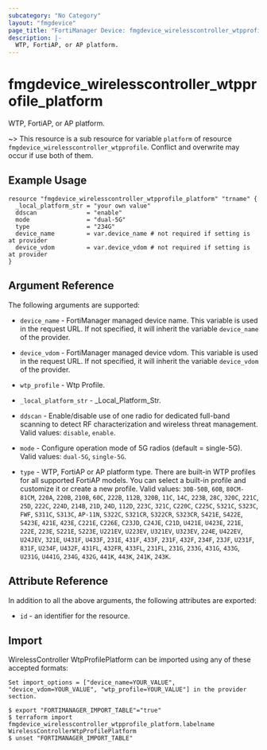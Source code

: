 ```yaml
---
subcategory: "No Category"
layout: "fmgdevice"
page_title: "FortiManager Device: fmgdevice_wirelesscontroller_wtpprofile_platform"
description: |-
  WTP, FortiAP, or AP platform.
---
```


# fmgdevice_wirelesscontroller_wtpprofile_platform
WTP, FortiAP, or AP platform.

~> This resource is a sub resource for variable `platform` of resource `fmgdevice_wirelesscontroller_wtpprofile`. Conflict and overwrite may occur if use both of them.



## Example Usage

```hcl
resource "fmgdevice_wirelesscontroller_wtpprofile_platform" "trname" {
  _local_platform_str = "your own value"
  ddscan              = "enable"
  mode                = "dual-5G"
  type                = "234G"
  device_name         = var.device_name # not required if setting is at provider
  device_vdom         = var.device_vdom # not required if setting is at provider
}
```

## Argument Reference


The following arguments are supported:

* `device_name` - FortiManager managed device name. This variable is used in the request URL. If not specified, it will inherit the variable `device_name` of the provider.
* `device_vdom` - FortiManager managed device vdom. This variable is used in the request URL. If not specified, it will inherit the variable `device_vdom` of the provider.
* `wtp_profile` - Wtp Profile.

* `_local_platform_str` - _Local_Platform_Str.
* `ddscan` - Enable/disable use of one radio for dedicated full-band scanning to detect RF characterization and wireless threat management. Valid values: `disable`, `enable`.

* `mode` - Configure operation mode of 5G radios (default = single-5G). Valid values: `dual-5G`, `single-5G`.

* `type` - WTP, FortiAP or AP platform type. There are built-in WTP profiles for all supported FortiAP models. You can select a built-in profile and customize it or create a new profile. Valid values: `30B-50B`, `60B`, `80CM-81CM`, `220A`, `220B`, `210B`, `60C`, `222B`, `112B`, `320B`, `11C`, `14C`, `223B`, `28C`, `320C`, `221C`, `25D`, `222C`, `224D`, `214B`, `21D`, `24D`, `112D`, `223C`, `321C`, `C220C`, `C225C`, `S321C`, `S323C`, `FWF`, `S311C`, `S313C`, `AP-11N`, `S322C`, `S321CR`, `S322CR`, `S323CR`, `S421E`, `S422E`, `S423E`, `421E`, `423E`, `C221E`, `C226E`, `C23JD`, `C24JE`, `C21D`, `U421E`, `U423E`, `221E`, `222E`, `223E`, `S221E`, `S223E`, `U221EV`, `U223EV`, `U321EV`, `U323EV`, `224E`, `U422EV`, `U24JEV`, `321E`, `U431F`, `U433F`, `231E`, `431F`, `433F`, `231F`, `432F`, `234F`, `23JF`, `U231F`, `831F`, `U234F`, `U432F`, `431FL`, `432FR`, `433FL`, `231FL`, `231G`, `233G`, `431G`, `433G`, `U231G`, `U441G`, `234G`, `432G`, `441K`, `443K`, `241K`, `243K`.



## Attribute Reference

In addition to all the above arguments, the following attributes are exported:
* `id` - an identifier for the resource.

## Import

WirelessController WtpProfilePlatform can be imported using any of these accepted formats:
```
Set import_options = ["device_name=YOUR_VALUE", "device_vdom=YOUR_VALUE", "wtp_profile=YOUR_VALUE"] in the provider section.

$ export "FORTIMANAGER_IMPORT_TABLE"="true"
$ terraform import fmgdevice_wirelesscontroller_wtpprofile_platform.labelname WirelessControllerWtpProfilePlatform
$ unset "FORTIMANAGER_IMPORT_TABLE"
```

